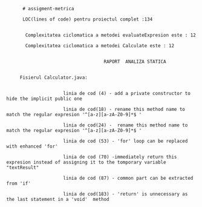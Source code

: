           # assigment-metrica
          
          LOC(lines of code) pentru proiectul complet :134


           Complexitatea ciclomatica a metodei evaluateExpresion este : 12

           Complexitatea ciclomatica a metodei Calculate este : 12


                                        RAPORT  ANALIZA STATICA
                                        

         Fisierul Calculator.java: 
         

                         linia de cod (4) - add a private constructor to hide the implicit public one

                         linia de cod(18) - rename this method name to match the regular expresion '^[a-z][a-zA-Z0-9]*$ ' 

                         linia de cod(24) -  rename this method name to match the regular expresion '^[a-z][a-zA-Z0-9]*$ ' 

                         linia de cod (53) - 'for' loop can be replaced with enhanced 'for'

                         linia de cod (70) -immediately return this expresion instead of assigning it to the tomporary variable "textResult"

                         linia de cod (87) - common part can be extracted from 'if'

                         linia de cod(183) - 'return' is unnecessary as the last statement in a 'void'  method




